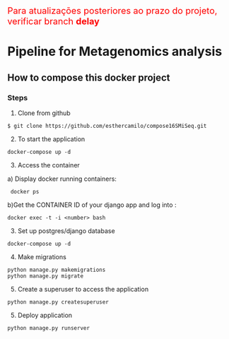 <p style="color:red; font-size:20px;">Para atualizações posteriores ao prazo do projeto, verificar branch <b>delay</b></p>


# Pipeline for Metagenomics analysis

## How to compose this docker project

### Steps

1. Clone from github

```
$ git clone https://github.com/esthercamilo/compose16SMiSeq.git
```

2. To start the application

```
docker-compose up -d  
```

3. Access the container

a) Display docker running containers:

```
 docker ps  
```

b)Get the CONTAINER ID <number> of your django app and log into :

```
docker exec -t -i <number> bash  
```

3. Set up postgres/django database

```
docker-compose up -d  
```
4. Make migrations

```
python manage.py makemigrations
python manage.py migrate  
```


5. Create a superuser to access the application

```
python manage.py createsuperuser  
```

5. Deploy application

```
python manage.py runserver  
```




